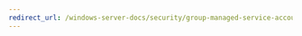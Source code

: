 ```yaml
---
redirect_url: /windows-server-docs/security/group-managed-service-accounts/security-options/domain-controller-allow-server-operators-to-schedule-tasks.md
---
```

